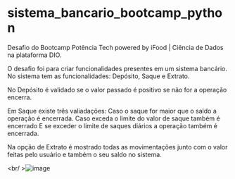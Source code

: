 # sistema_bancario_bootcamp_python
Desafio do Bootcamp Potência Tech powered by iFood | Ciência de Dados na plataforma DIO.

O desafio foi para criar funcionalidades presentes em um sistema bancário. No sistema tem as funcionalidades:  Depósito, Saque e Extrato.

No Depósito é validado se o valor passado é positivo se não for a operação encerra.

Em Saque existe três valiadações:
Caso o saque for maior que o saldo a operação é encerrada.
Caso exceda o limite do valor de saque também é encerrado 
E se exceder o limite de saques diários a operação também é encerrada.


Na opção de Extrato é mostrado todas as movimentações junto com o valor feitas pelo usuário e também o seu saldo no sistema.

<br/ >![image](https://github.com/Devrafael112/sistema_bancario_bootcamp_python/assets/76628576/f51f10d3-15d5-4b14-a61c-b07adf27c477)
